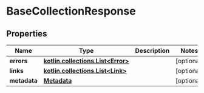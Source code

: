 
# BaseCollectionResponse

## Properties
| Name | Type | Description | Notes |
| ------------ | ------------- | ------------- | ------------- |
| **errors** | [**kotlin.collections.List&lt;Error&gt;**](Error.md) |  |  [optional] |
| **links** | [**kotlin.collections.List&lt;Link&gt;**](Link.md) |  |  [optional] |
| **metadata** | [**Metadata**](Metadata.md) |  |  [optional] |



